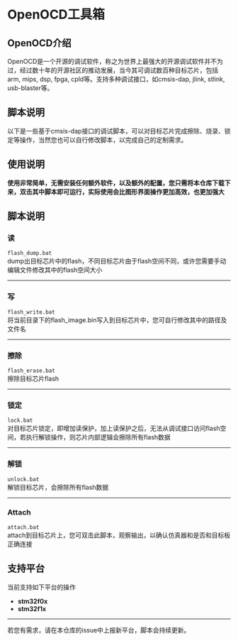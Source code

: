# OpenOCD工具箱
## OpenOCD介绍
OpenOCD是一个开源的调试软件，称之为世界上最强大的开源调试软件并不为过，经过数十年的开源社区的推动发展，当今其可调试数百种目标芯片，包括arm, mips, dsp, fpga, cpld等。支持多种调试接口，如cmsis-dap, jlink, stlink, usb-blaster等。  
## 脚本说明
以下是一些基于cmsis-dap接口的调试脚本，可以对目标芯片完成擦除、烧录、锁定等操作，当然您也可以自行修改脚本，以完成自己的定制需求。  
## 使用说明
**使用非常简单，无需安装任何额外软件，以及额外的配置，您只需将本仓库下载下来，双击其中脚本即可运行，实际使用会比图形界面操作更加高效，也更加强大**   
## 脚本说明
### 读
`flash_dump.bat`  
dump出目标芯片中的flash，不同目标芯片由于flash空间不同，或许您需要手动编辑文件修改其中的flash空间大小
****
### 写
`flash_write.bat`  
将当前目录下的flash_image.bin写入到目标芯片中，您可自行修改其中的路径及文件名
****
### 擦除
`flash_erase.bat`  
擦除目标芯片flash
****
### 锁定
`lock.bat`  
对目标芯片锁定，即增加读保护，加上读保护之后，无法从调试接口访问flash空间，若执行解锁操作，则芯片内部逻辑会擦除所有flash数据
****
### 解锁
`unlock.bat`  
解锁目标芯片，会擦除所有flash数据
****
### Attach
`attach.bat`  
attach到目标芯片上，您可双击此脚本，观察输出，以确认仿真器和是否和目标板正确连接
## 支持平台
当前支持如下平台的操作  
- **stm32f0x**  
- **stm32f1x**  
****
若您有需求，请在本仓库的issue中上报新平台，脚本会持续更新。
